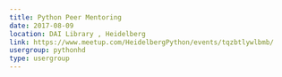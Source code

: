 ```yaml
---
title: Python Peer Mentoring
date: 2017-08-09
location: DAI Library , Heidelberg
link: https://www.meetup.com/HeidelbergPython/events/tqzbtlywlbmb/
usergroup: pythonhd
type: usergroup
---
```

